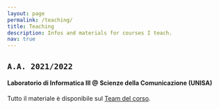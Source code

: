 ```yaml
---
layout: page
permalink: /teaching/
title: Teaching
description: Infos and materials for courses I teach. 
nav: true
---
```



## `A.A. 2021/2022`
#### Laboratorio di Informatica III @ Scienze della Comunicazione (UNISA)
Tutto il materiale è disponibile sul [Team del corso](https://teams.microsoft.com/l/team/19%3ahyqS6PCMyt6KLYWE58IuGkEh8TGOLtJpjUeJqtX7nZU1%40thread.tacv2/conversations?groupId=7c88d645-e920-418c-82fa-1488bbfa832e&tenantId=c30767db-3dda-4dd4-8a4d-097d22cb99d3).

